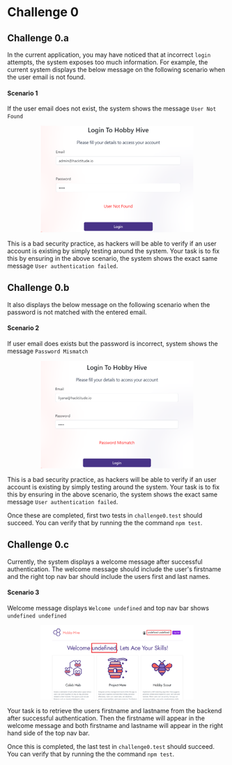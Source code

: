# Challenge 0

## Challenge 0.a

In the current application, you may have noticed that at incorrect `login` attempts, the system exposes too much information. For example, the current system displays the below message on the following scenario when the user email is not found.

#### Scenario 1

If the user email does not exist, the system shows the message `User Not Found`

<p align="center">
  <img src="./images/0a.png" width="350px">
</p>

This is a bad security practice, as hackers will be able to verify if an user account is existing by simply testing around the system. Your task is to fix this by ensuring in the above scenario, the system shows the exact same message `User authentication failed`.

## Challenge 0.b

It also displays the below message on the following scenario when the password is not matched with the entered email.

#### Scenario 2

If user email does exists but the password is incorrect, system shows the message `Password Mismatch`

<p align="center">
  <img src="./images/0b.png" width="350px">
</p>

This is a bad security practice, as hackers will be able to verify if an user account is existing by simply testing around the system. Your task is to fix this by ensuring in the above scenario, the system shows the exact same message `User authentication failed`.

Once these are completed, first two tests in `challenge0.test` should succeed. You can verify that by running the the command `npm test`.

## Challenge 0.c

Currently, the system displays a welcome message after successful authentication. The welcome message should include the user's firstname and the right top nav bar should include the users first and last names.

#### Scenario 3

Welcome message displays `Welcome undefined` and top nav bar shows `undefined undefined`

<p align="center">
  <img src="./images/0c.png" width="350px">
</p>

Your task is to retrieve the users firstname and lastname from the backend after successful authentication. Then the firstname will appear in the welcome message and both firstname and lastname will appear in the right hand side of the top nav bar.

Once this is completed, the last test in `challenge0.test` should succeed. You can verify that by running the the command `npm test`.
